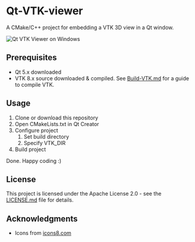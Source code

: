 # Qt-VTK-viewer
A CMake/C++ project for embedding a VTK 3D view in a Qt window.

![Qt VTK Viewer on Windows](doc/screenshot.png)

## Prerequisites
- Qt 5.x downloaded
- VTK 8.x source downloaded & compiled. See [Build-VTK.md](doc/Build-VTK.md) for a guide to compile VTK.

## Usage
1. Clone or download this repository
2. Open CMakeLists.txt in Qt Creator
3. Configure project
	1. Set build directory
	2. Specify VTK_DIR
4. Build project

Done. Happy coding :)

## License
This project is licensed under the Apache License 2.0 - see the [LICENSE.md](LICENSE.md) file for details.

## Acknowledgments
- Icons from [icons8.com](https://icons8.com/)
